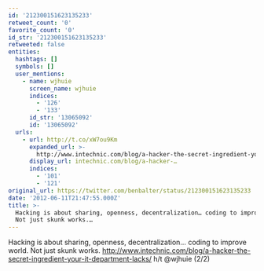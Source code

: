 ```yaml
---
id: '212300151623135233'
retweet_count: '0'
favorite_count: '0'
id_str: '212300151623135233'
retweeted: false
entities:
  hashtags: []
  symbols: []
  user_mentions:
    - name: wjhuie
      screen_name: wjhuie
      indices:
        - '126'
        - '133'
      id_str: '13065092'
      id: '13065092'
  urls:
    - url: http://t.co/xW7ou9Km
      expanded_url: >-
        http://www.intechnic.com/blog/a-hacker-the-secret-ingredient-your-it-department-lacks/
      display_url: intechnic.com/blog/a-hacker-…
      indices:
        - '101'
        - '121'
original_url: https://twitter.com/benbalter/status/212300151623135233
date: '2012-06-11T21:47:55.000Z'
title: >-
  Hacking is about sharing, openness, decentralization… coding to improve world.
  Not just skunk works.…
---
```


Hacking is about sharing, openness, decentralization… coding to improve world. Not just skunk works. http://www.intechnic.com/blog/a-hacker-the-secret-ingredient-your-it-department-lacks/ h/t @wjhuie (2/2)